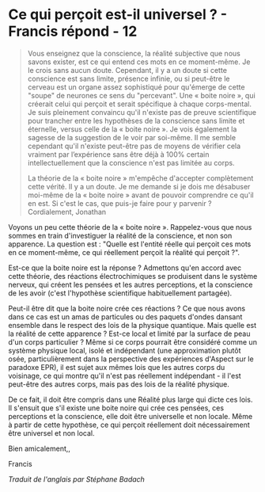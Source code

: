# Ce qui perçoit est-il universel ? - Francis répond - 12

>Vous enseignez que la conscience, la réalité subjective que nous savons exister, est ce qui entend ces mots en ce moment-même. Je le crois sans aucun doute. Cependant, il y a un doute si cette conscience est sans limite, présence infinie, ou si peut-être le cerveau est un organe assez sophistiqué pour qu'émerge de cette "soupe" de neurones ce sens du "percevant". Une « boite noire », qui créerait celui qui perçoit et serait spécifique à chaque corps-mental. Je suis pleinement convaincu qu'il n'existe pas de preuve scientifique pour trancher entre les hypothèses de la conscience sans limite et éternelle, versus celle de la « boite noire ». Je vois également la sagesse de la suggestion de le voir par soi-même. Il me semble cependant qu'il n'existe peut-être pas de moyens de vérifier cela vraiment par l’expérience sans être déjà à 100% certain intellectuellement que la conscience n'est pas limitée au corps.
>
>La théorie de la « boite noire » m'empêche d'accepter complètement cette vérité. Il y a un doute. Je me demande si je dois me désabuser moi-même de la « boite noire » avant de pouvoir comprendre ce qu'il en est. Si c'est le cas, que puis-je faire pour y parvenir ? Cordialement, Jonathan

Voyons un peu cette théorie de la « boite noire ». Rappelez-vous que nous sommes en train d'investiguer la réalité de la conscience, et non son apparence. La question est : "Quelle est l'entité réelle qui perçoit ces mots en ce moment-même, ce qui réellement perçoit la réalité qui perçoit ?".

Est-ce que la boite noire est la réponse ? Admettons qu'en accord avec cette théorie, des réactions électrochimiques se produisent dans le système nerveux, qui créent les pensées et les autres perceptions, et la conscience de les avoir (c'est l'hypothèse scientifique habituellement partagée).

Peut-il être dit que la boite noire crée ces réactions ? Ce que nous avons dans ce cas est un amas de particules ou des paquets d'ondes dansant ensemble dans le respect des lois de la physique quantique. Mais quelle est la réalité de cette apparence ? Est-ce local et limité par la surface de peau d'un corps particulier ? Même si ce corps pourrait être considéré comme un système physique local, isolé et indépendant (une approximation plutôt osée, particulièrement dans la perspective des expériences d'Aspect sur le paradoxe EPR), il est sujet aux mêmes lois que les autres corps du voisinage, ce qui montre qu'il n'est pas réellement indépendant - il l'est peut-être des autres corps, mais pas des lois de la réalité physique.

De ce fait, il doit être compris dans une Réalité plus large qui dicte ces lois. Il s'ensuit que s'il existe une boite noire qui crée ces pensées, ces perceptions et la conscience, elle doit être universelle et non locale. Même à partir de cette hypothèse, ce qui perçoit réellement doit nécessairement être universel et non local.

Bien amicalement,,

Francis

_Traduit de l'anglais par Stéphane Badach_

